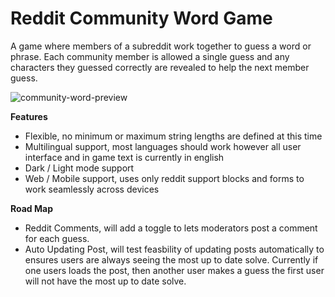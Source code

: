 # Reddit Community Word Game

A game where members of a subreddit work together to guess a word or phrase. Each community member is allowed a single guess and any characters they guessed correctly are revealed to help the next member guess.

![community-word-preview](https://github.com/user-attachments/assets/78e8561e-68bd-4a79-8692-98138d8c5b06)

**Features**
- Flexible, no minimum or maximum string lengths are defined at this time
- Multilingual support, most languages should work however all user interface and in game text is currently in english
- Dark / Light mode support
- Web / Mobile support, uses only reddit support blocks and forms to work seamlessly across devices

**Road Map**
- Reddit Comments, will add a toggle to lets moderators post a comment for each guess.
- Auto Updating Post, will test feasbility of updating posts automatically to ensures users are always seeing the most up to date solve. Currently if one users loads the post, then another user makes a guess the first user will not have the most up to date solve.
